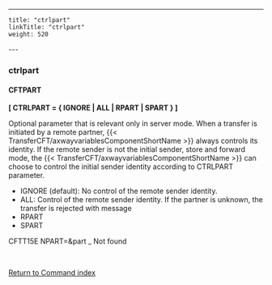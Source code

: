 ---
    title: "ctrlpart"
    linkTitle: "ctrlpart"
    weight: 520
---<span id="ctrlpart"></span>

### ctrlpart

#### CFTPART

****[ CTRLPART = { IGNORE
&#124; ALL &#124; RPART &#124; SPART } ]****

Optional parameter that is relevant only in server mode. When a transfer is initiated by a remote partner, {{< TransferCFT/axwayvariablesComponentShortName  >}} always controls its identity. If the remote sender is not the initial sender, store and forward mode, the {{< TransferCFT/axwayvariablesComponentShortName  >}} can choose to control the initial sender identity according to CTRLPART parameter.

- IGNORE (default): No control of the remote sender identity.
- ALL: Control of the remote sender identity. If the partner is unknown, the transfer is rejected with message
- RPART
- SPART

CFTT15E NPART=&part _ Not found

 

[Return to Command index](../../)
